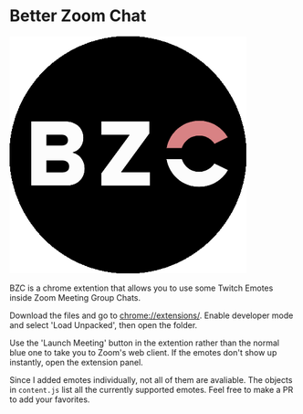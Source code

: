 # Better Zoom Chat
![logo](https://raw.githubusercontent.com/nadivgold/betterzoomchat/main/bzc.png)

BZC is a chrome extention that allows you to use some Twitch Emotes inside Zoom Meeting Group Chats. 

Download the files and go to [chrome://extensions/](chrome://extensions/). 
Enable developer mode and select 'Load Unpacked', then open the folder.

Use the 'Launch Meeting' button in the extention rather than the normal blue one to take you to Zoom's web client.
If the emotes don't show up instantly, open the extension panel. 

Since I added emotes individually, not all of them are avaliable. The objects in `content.js` list all the currently supported emotes. Feel free to make a PR to add your favorites.
